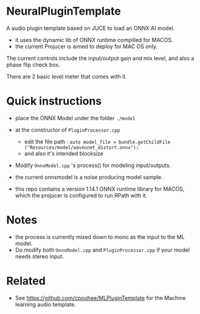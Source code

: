# NeuralPluginTemplate
A audio plugin template based on JUCE to load an ONNX AI model.
- it uses the dynamic lib of ONNX runtime compliled for MACOS. 
- the current Projucer is aimed to deploy for MAC OS only. 

The current controls include the input/output gain and mix level, and also a phase flip check box. 

There are 2 basic level meter that comes with it.

# Quick instructions
- place the ONNX Model under the folder `./model`
- at the constructor of `PluginProcessor.cpp`
  - edit the file path : `auto model_file = bundle.getChildFile ("Resources/model/waveunet_distort.onnx");`
  - and also it's intended blocksize
  
- Modify `OnnxModel.cpp` 's process() for modeling input/outputs.

- the current onnxmodel is a noise producing model sample.

- this repo contains a version 1.14.1 ONNX runtime library for MACOS, which the projucer is configured to run RPath with it.

# Notes
- the process is currently mixed down to mono as the input to the ML model. 
- Do modify both `OnnxModel.cpp` and `PluginProcessor.cpp` if your model needs stereo input.

# Related
- See https://github.com/cpoohee/MLPluginTemplate for the Machine learning audio template.
